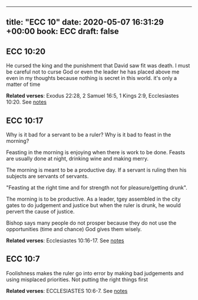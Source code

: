 
---
title: "ECC 10"
date: 2020-05-07 16:31:29 +00:00
book: ECC
draft: false
---

## ECC 10:20

He cursed the king and the punishment that David saw fit was death. I must be careful not to curse God or even the leader he has placed above me even in my thoughts because nothing is secret in this world. it's only a matter of time

**Related verses**: Exodus 22:28, 2 Samuel 16:5, 1 Kings 2:9, Ecclesiastes 10:20. See [notes](https://my.bible.com/notes/3424339591917461859)


## ECC 10:17

Why is it bad for a servant to be a ruler?
Why is it bad to feast in the morning?

Feasting in the morning is enjoying when there is work to be done. Feasts are usually done at night, drinking wine and making merry.

The morning is meant to be a productive day. If a servant is ruling then his subjects are servants of servants.

"Feasting at the right time and for strength not for pleasure/getting drunk".

The morning is to be productive. As a leader, tgey assembled in the city gates to do judgement and justice but when the ruler is drunk, he would pervert the cause of justice.

Bishop says many people do not prosper because they do not use the opportunities (time and chance) God gives them wisely.

**Related verses**: Ecclesiastes 10:16-17. See [notes](https://my.bible.com/notes/3173457250384339789)


## ECC 10:7

Foolishness makes the ruler go into error by making bad judgements and using misplaced priorities. Not putting the right things first

**Related verses**: ECCLESIASTES 10:6-7. See [notes](https://my.bible.com/notes/2726828319009661359)

